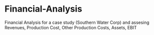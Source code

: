 # Financial-Analysis
Financial Analysis for a case study (Southern Water Corp) and assesing Revenues, Production Cost, Other Production Costs, Assets, EBIT
